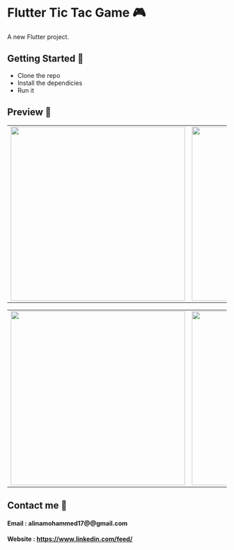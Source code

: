 # Flutter Tic Tac Game 🎮 

A new Flutter project.


## Getting Started 🚀

- Clone the repo
- Install the dependicies
- Run it

## Preview 📸

|                                           |                                           |                                           |
| ----------------------------------------- | ----------------------------------------- | ----------------------------------------- |
| <img src="screenshots/1.png" width="400"> | <img src="screenshots/2.png" width="400"> | <img src="screenshots/3.png" width="400"> |




|                                           |                                           |                                           |
| ----------------------------------------- | ----------------------------------------- | ----------------------------------------- |
| <img src="screenshots/4.png" width="400"> | <img src="screenshots/5.png" width="400"> |                                           |


## Contact me 📧
#### Email :   alinamohammed17@@gmail.com
#### Website : https://www.linkedin.com/feed/
